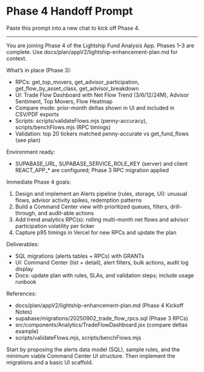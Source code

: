 # Phase 4 Handoff Prompt

Paste this prompt into a new chat to kick off Phase 4.

---

You are joining Phase 4 of the Lightship Fund Analysis App. Phases 1–3 are complete. Use docs/plan/appV2/lightship-enhancement-plan.md for context.

What’s in place (Phase 3):
- RPCs: get_top_movers, get_advisor_participation, get_flow_by_asset_class, get_advisor_breakdown
- UI: Trade Flow Dashboard with Net Flow Trend (3/6/12/24M), Advisor Sentiment, Top Movers, Flow Heatmap
- Compare mode: prior-month deltas shown in UI and included in CSV/PDF exports
- Scripts: scripts/validateFlows.mjs (penny-accuracy), scripts/benchFlows.mjs (RPC timings)
- Validation: top 20 tickers matched penny-accurate vs get_fund_flows (see plan)

Environment ready:
- SUPABASE_URL, SUPABASE_SERVICE_ROLE_KEY (server) and client REACT_APP_* are configured; Phase 3 RPC migration applied

Immediate Phase 4 goals:
1) Design and implement an Alerts pipeline (rules, storage, UI): unusual flows, advisor activity spikes, redemption patterns
2) Build a Command Center view with prioritized queues, filters, drill-through, and audit-able actions
3) Add trend analytics RPC(s): rolling multi-month net flows and advisor participation volatility per ticker
4) Capture p95 timings in Vercel for new RPCs and update the plan

Deliverables:
- SQL migrations (alerts tables + RPCs) with GRANTs
- UI: Command Center (list + detail), alert filters, bulk actions, audit log display
- Docs: update plan with rules, SLAs, and validation steps; include usage runbook

References:
- docs/plan/appV2/lightship-enhancement-plan.md (Phase 4 Kickoff Notes)
- supabase/migrations/20250902_trade_flow_rpcs.sql (Phase 3 RPCs)
- src/components/Analytics/TradeFlowDashboard.jsx (compare deltas example)
- scripts/validateFlows.mjs, scripts/benchFlows.mjs

Start by proposing the alerts data model (SQL), sample rules, and the minimum viable Command Center UI structure. Then implement the migrations and a basic UI scaffold.
